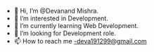 - 👋 Hi, I’m @Devanand Mishra.
- 👀 I’m interested in Development.
- 🌱 I’m currently learning Web Development.
- 💞️ I’m looking for Development role.
- 📫 How to reach me -deva191299@gmail.com

<!---
Devmishraa/Devmishraa is a ✨ special ✨ repository because its `README.md` (this file) appears on your GitHub profile.
You can click the Preview link to take a look at your changes.
--->
